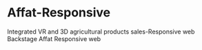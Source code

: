 # Affat-Responsive
Integrated VR and 3D agricultural products sales-Responsive web Backstage Affat Responsive web


